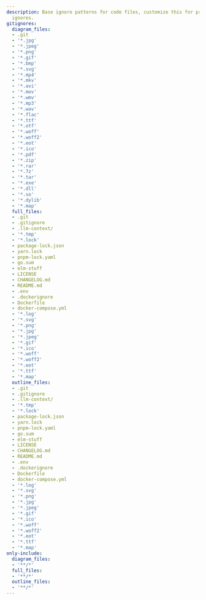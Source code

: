 ```yaml
---
description: Base ignore patterns for code files, customize this for project-specific
  ignores.
gitignores:
  diagram_files:
  - .git
  - '*.jpg'
  - '*.jpeg'
  - '*.png'
  - '*.gif'
  - '*.bmp'
  - '*.svg'
  - '*.mp4'
  - '*.mkv'
  - '*.avi'
  - '*.mov'
  - '*.wmv'
  - '*.mp3'
  - '*.wav'
  - '*.flac'
  - '*.ttf'
  - '*.otf'
  - '*.woff'
  - '*.woff2'
  - '*.eot'
  - '*.ico'
  - '*.pdf'
  - '*.zip'
  - '*.rar'
  - '*.7z'
  - '*.tar'
  - '*.exe'
  - '*.dll'
  - '*.so'
  - '*.dylib'
  - '*.map'
  full_files:
  - .git
  - .gitignore
  - .llm-context/
  - '*.tmp'
  - '*.lock'
  - package-lock.json
  - yarn.lock
  - pnpm-lock.yaml
  - go.sum
  - elm-stuff
  - LICENSE
  - CHANGELOG.md
  - README.md
  - .env
  - .dockerignore
  - Dockerfile
  - docker-compose.yml
  - '*.log'
  - '*.svg'
  - '*.png'
  - '*.jpg'
  - '*.jpeg'
  - '*.gif'
  - '*.ico'
  - '*.woff'
  - '*.woff2'
  - '*.eot'
  - '*.ttf'
  - '*.map'
  outline_files:
  - .git
  - .gitignore
  - .llm-context/
  - '*.tmp'
  - '*.lock'
  - package-lock.json
  - yarn.lock
  - pnpm-lock.yaml
  - go.sum
  - elm-stuff
  - LICENSE
  - CHANGELOG.md
  - README.md
  - .env
  - .dockerignore
  - Dockerfile
  - docker-compose.yml
  - '*.log'
  - '*.svg'
  - '*.png'
  - '*.jpg'
  - '*.jpeg'
  - '*.gif'
  - '*.ico'
  - '*.woff'
  - '*.woff2'
  - '*.eot'
  - '*.ttf'
  - '*.map'
only-include:
  diagram_files:
  - '**/*'
  full_files:
  - '**/*'
  outline_files:
  - '**/*'
---
```


